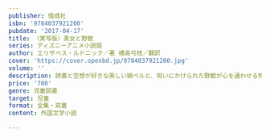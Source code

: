 ```yaml
---
publisher: 偕成社
isbn: '9784037921200'
pubdate: '2017-04-17'
title: 〈実写版〉美女と野獣
series: ディズニーアニメ小説版
author: エリザベス・ルドニック／著 橘高弓枝／翻訳
cover: 'https://cover.openbd.jp/9784037921200.jpg'
volume: ''
description: 読書と空想が好きな美しい娘ベルと、呪いにかけられた野獣が心を通わせる物語。ディズニー・アニメーションの世界を実写映画化！
price: '700'
genre: 児童図書
target: 児童
format: 全集・双書
content: 外国文学小説

---
```

